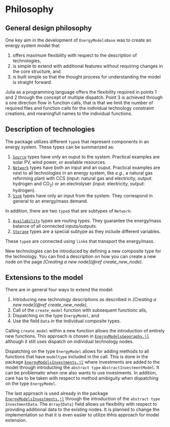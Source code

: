# Philosophy

## General design philosophy

One key aim in the development of `EnergyModelsBase` was to create an energy system model that

1. offers maximum flexibility with respect to the description of technologies,
2. is simple to extend with additional features without requiring changes in the core structure, and
3. is built simple so that the thought process for understanding the model is straight forward.

Julia as a programming language offers the  flexibility required in points 1 and 2 through the concept of multiple dispatch.
Point 3 is achieved through a one direction flow in function calls, that is that we limit the number of required files and function calls for the individual technology constraint creations, and meaningfull names to the individual functions. 

## Description of technologies

The package utilizes different `type`s that represent components in an energy system.
These types can be summarized as:

1. [`Source`](@ref) types have only an ouput to the system. Practical examples are solar PV, wind power, or available resources.
2. [`Network`](@ref) types have both an input and an ouput. Practical examples are next to all technologies in an energy system, like *e.g.*, a natural gas reforming plant with CCS (input: natural gas and electricity, output: hydrogen and CO<sub>2</sub>) or an electrolyser (input: electricity, output: hydrogen).
3. [`Sink`](@ref) types have only an input from the system. They correspond in general to an energy/mass demand.

In addition, there are two `type`s that are subtypes of `Network`:

1. [`Availability`](@ref) types are routing types. They guarantee the energy/mass balance of all connected inputs/outputs.
2. [`Storage`](@ref) types are a special subtype as they include different variables.

These `type`s are connected using `link`s that transport the energy/mass.

New technologies can be introduced by defining a new composite type for the technology.
You can find a description on how you can create a new node on the page *[Creating a new node](@ref create_new_node)*.

## Extensions to the model

There are in general four ways to extend the model:

1. Introducing new technology descriptions as described in *[Creating a new node](@ref create_new_node)*,
2. Call of the `create_model` function with subsequent functionc alls,
3. Dispatching on the type `EnergyModel`, and
4. Use the field `Data` in the individual composite types.

Calling `create_model` within a new function allows the introduction of entirely new functions.
This approach is chosen in [`EnergyModelsGeography.jl`](https://clean_export.pages.sintef.no/energymodelsgeography.jl/) although it still uses dispatch on individual technology nodes.

Dispatching on the type `EnergyModel` allows for adding methods to all functions that have `modeltype` included in the call.
This is done in the package [`EnergyModelsInvestments.jl`](https://clean_export.pages.sintef.no/energymodelsinvestments.jl/) where investments are added to the model through introducting the `abstract type` `AbstractInvestmentModel`.
It can be problematic when one also wants to use investments.
In addition, care has to be taken with respect to method amibiguity when dispatching on the type `EnergyModel`.

The last approach is used already in the package [`EnergyModelsInvestments.jl`](https://clean_export.pages.sintef.no/energymodelsinvestments.jl/) through the introduction of the `abstract type` `InvestmentData`.
The `Array{Data}` field allows us flexibility with respect to providing additional data to the existing nodes.
It is planned to change the implementation so that it is even easier to utilize thhis approach for model extension.

